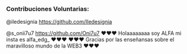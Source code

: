 ### Contribuciones Voluntarias:
@iledesignia https://github.com/Iledesignia

@s_onii7u7 https://github.com/Oni7u7
♥♥♥   Holaaaaaaaa soy ALFA mi insta es alfa_edg_       ♥♥♥
♥♥♥  Gracias por las enseñansas sobre el maravilloso mundo de la WEB3 ♥♥♥ 


